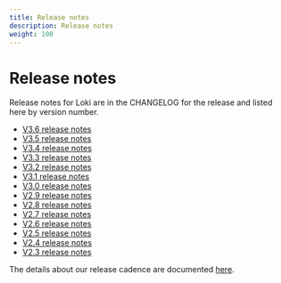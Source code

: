 ```yaml
---
title: Release notes
description: Release notes
weight: 100
---
```

# Release notes

Release notes for Loki are in the CHANGELOG for the release and
listed here by version number.

- [V3.6 release notes](https://grafana.com/docs/loki/<LOKI_VERSION>/release-notes/v3-6/)
- [V3.5 release notes](https://grafana.com/docs/loki/<LOKI_VERSION>/release-notes/v3-5/)
- [V3.4 release notes](https://grafana.com/docs/loki/<LOKI_VERSION>/release-notes/v3-4/)
- [V3.3 release notes](https://grafana.com/docs/loki/<LOKI_VERSION>/release-notes/v3-3/)
- [V3.2 release notes](https://grafana.com/docs/loki/<LOKI_VERSION>/release-notes/v3-2/)
- [V3.1 release notes](https://grafana.com/docs/loki/<LOKI_VERSION>/release-notes/v3-1/)
- [V3.0 release notes](https://grafana.com/docs/loki/<LOKI_VERSION>/release-notes/v3-0/)
- [V2.9 release notes](https://grafana.com/docs/loki/<LOKI_VERSION>/release-notes/v2-9/)
- [V2.8 release notes](https://grafana.com/docs/loki/<LOKI_VERSION>/release-notes/v2-8/)
- [V2.7 release notes](https://grafana.com/docs/loki/<LOKI_VERSION>/release-notes/v2-7/)
- [V2.6 release notes](https://grafana.com/docs/loki/<LOKI_VERSION>/release-notes/v2-6/)
- [V2.5 release notes](https://grafana.com/docs/loki/<LOKI_VERSION>/release-notes/v2-5/)
- [V2.4 release notes](https://grafana.com/docs/loki/<LOKI_VERSION>/release-notes/v2-4/)
- [V2.3 release notes](https://grafana.com/docs/loki/<LOKI_VERSION>/release-notes/v2-3/)

The details about our release cadence are documented [here](https://grafana.com/docs/loki/<LOKI_VERSION>/release-notes/cadence/).

